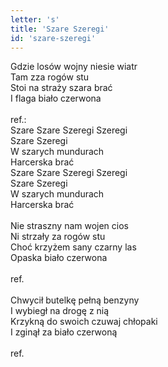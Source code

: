 ```yaml
---
letter: 's'
title: 'Szare Szeregi'
id: 'szare-szeregi'
---
```


Gdzie losów wojny niesie wiatr<br/>
Tam zza rogów stu<br/>
Stoi na straży szara brać<br/>
I flaga biało czerwona<br/>
<br/>
ref.:<br/>
Szare Szare Szeregi Szeregi<br/>
Szare Szeregi<br/>
W szarych mundurach<br/>
Harcerska brać<br/>
Szare Szare Szeregi Szeregi<br/>
Szare Szeregi<br/>
W szarych mundurach<br/>
Harcerska brać<br/>
<br/>
Nie straszny nam wojen cios<br/>
Ni strzały za rogów stu<br/>
Choć krzyżem sany czarny las<br/>
Opaska biało czerwona<br/>
<br/>
ref.<br/>
<br/>
Chwycił butelkę pełną benzyny<br/>
I wybiegł na drogę z nią<br/>
Krzykną do swoich czuwaj chłopaki<br/>
I zginął za biało czerwoną<br/>
<br/>
ref.
